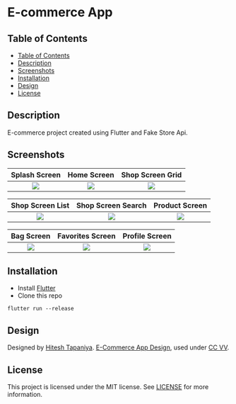 # E-commerce App

## **Table of Contents**

  * [Table of Contents](#table-of-contents)
  * [Description](#description)
  * [Screenshots](#screenshots)
  * [Installation](#installation)
  * [Design](#design)
  * [License](#license)

## Description

E-commerce project created using Flutter and Fake Store Api.

## Screenshots

| Splash Screen | Home Screen   | Shop Screen Grid  |
|:-------------:|:-------------:| :-------------:|
| <img src="https://user-images.githubusercontent.com/73590188/185791789-e1d3b07e-c5bb-46f7-9e97-6d0e52eefb1c.jpg">     | <img src="https://user-images.githubusercontent.com/73590188/184550662-254e1203-e6aa-4be0-b7e5-c4b8e7fe30d2.png">  | <img src="https://user-images.githubusercontent.com/73590188/185791780-efe56e53-7006-4041-b303-85bba805c098.jpg"> |

| Shop Screen List | Shop Screen Search | Product Screen  |
|:-------------:|:-------------:| :-------------:|
| <img src="https://user-images.githubusercontent.com/73590188/185791784-c3bfb77e-9a37-4a8a-b9f8-8d6821aca56f.jpg">     | <img src="https://user-images.githubusercontent.com/73590188/185791788-6c9dd06e-4517-4353-9ff9-e4e74cb5b8ff.jpg">  | <img src="https://user-images.githubusercontent.com/73590188/185791787-33ef1c18-4ddd-4d58-adbd-68df8574b618.jpg"> |

| Bag Screen | Favorites Screen | Profile Screen  |
|:-------------:|:-------------:| :-------------:|
| <img src="https://user-images.githubusercontent.com/73590188/184550660-7eca12d3-4fc5-4a8f-ac58-1d73d9b7611a.png">     | <img src="https://user-images.githubusercontent.com/73590188/184550659-7f768fe7-9787-4b1c-bae1-8fb2eba7470a.png">  | <img src="https://user-images.githubusercontent.com/73590188/184550661-86105e81-df2a-4cc8-b73e-666f41399d19.png"> |

## Installation
 - Install [Flutter](https://docs.flutter.dev/get-started/install)
 - Clone this repo
```
flutter run --release
```

## Design 

Designed by [Hitesh Tapaniya](https://www.figma.com/@hiteshbenzatine). [E-Commerce App Design](https://www.figma.com/community/file/1131440097475381135), used under [CC VV](https://creativecommons.org/licenses/by/4.0/).

## License

This project is licensed under the MIT license. See [LICENSE](https://github.com/egemenongel/flutter_e-commerce_app/blob/master/LICENSE) for more information.
